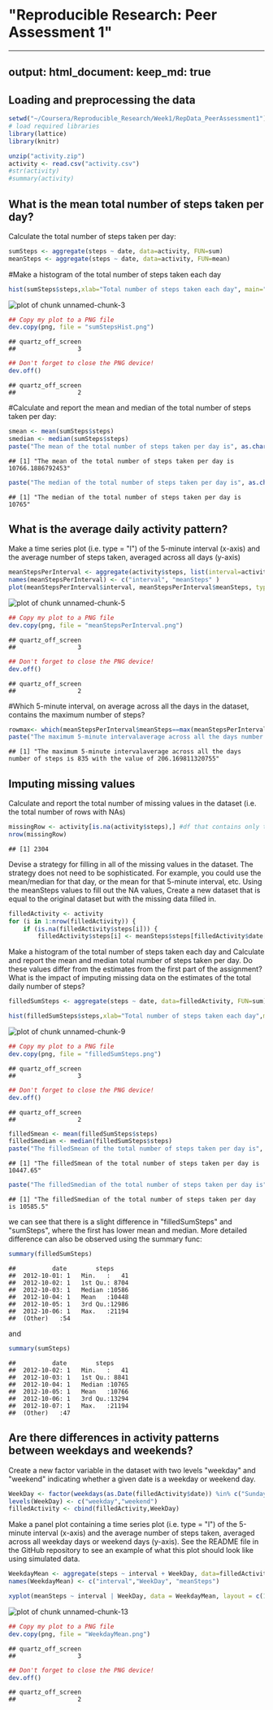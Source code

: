 "Reproducible Research: Peer Assessment 1"
==========================================
---
output: 
  html_document:
    keep_md: true
---
## Loading and preprocessing the data

```r
setwd("~/Coursera/Reproducible_Research/Week1/RepData_PeerAssessment1")
# load required libraries
library(lattice)
library(knitr)

unzip("activity.zip")
activity <- read.csv("activity.csv")
#str(activity)
#summary(activity)
```
## What is the mean total number of steps taken per day?
Calculate the total number of steps taken per day:

```r
sumSteps <- aggregate(steps ~ date, data=activity, FUN=sum)
meanSteps <- aggregate(steps ~ date, data=activity, FUN=mean)
```

#Make a histogram of the total number of steps taken each day

```r
hist(sumSteps$steps,xlab="Total number of steps taken each day", main="Histogram of the total number of steps taken/day")
```

![plot of chunk unnamed-chunk-3](figure/unnamed-chunk-3-1.png)

```r
## Copy my plot to a PNG file
dev.copy(png, file = "sumStepsHist.png")
```

```
## quartz_off_screen 
##                 3
```

```r
## Don't forget to close the PNG device!
dev.off()
```

```
## quartz_off_screen 
##                 2
```

#Calculate and report the mean and median of the total number of steps taken per day:

```r
smean <- mean(sumSteps$steps)
smedian <- median(sumSteps$steps)
paste("The mean of the total number of steps taken per day is", as.character(smean))
```

```
## [1] "The mean of the total number of steps taken per day is 10766.1886792453"
```

```r
paste("The median of the total number of steps taken per day is", as.character(smedian))
```

```
## [1] "The median of the total number of steps taken per day is 10765"
```

## What is the average daily activity pattern?
Make a time series plot (i.e. type = "l") of the 5-minute interval (x-axis) and the average number of steps taken, averaged across all days (y-axis)

```r
meanStepsPerInterval <- aggregate(activity$steps, list(interval=activity$interval), FUN = mean, na.rm=TRUE)
names(meanStepsPerInterval) <- c("interval", "meanSteps" )
plot(meanStepsPerInterval$interval, meanStepsPerInterval$meanSteps, type = "l", ,xlab="5-minute interval", ylab="Mean number of steps",  main="Mean number of steps")
```

![plot of chunk unnamed-chunk-5](figure/unnamed-chunk-5-1.png)

```r
## Copy my plot to a PNG file
dev.copy(png, file = "meanStepsPerInterval.png")
```

```
## quartz_off_screen 
##                 3
```

```r
## Don't forget to close the PNG device!
dev.off()
```

```
## quartz_off_screen 
##                 2
```

#Which 5-minute interval, on average across all the days in the dataset, contains the maximum number of steps?

```r
rowmax<- which(meanStepsPerInterval$meanSteps==max(meanStepsPerInterval$meanSteps))
paste("The maximum 5-minute intervalaverage across all the days number of steps is", meanStepsPerInterval[rowmax, 1], "with the value of", meanStepsPerInterval[rowmax, 2])
```

```
## [1] "The maximum 5-minute intervalaverage across all the days number of steps is 835 with the value of 206.169811320755"
```

## Imputing missing values
Calculate and report the total number of missing values in the dataset (i.e. the total number of rows with NAs)

```r
missingRow <- activity[is.na(activity$steps),] #df that contains only the NA rows of activity$steps
nrow(missingRow)
```

```
## [1] 2304
```
Devise a strategy for filling in all of the missing values in the dataset. The strategy does not need to be sophisticated. For example, you could use the mean/median for that day, or the mean for that 5-minute interval, etc.
Using the meanSteps values to fill out the NA values,
Create a new dataset that is equal to the original dataset but with the missing data filled in.

```r
filledActivity <- activity
for (i in 1:nrow(filledActivity)) {
    if (is.na(filledActivity$steps[i])) {
        filledActivity$steps[i] <- meanSteps$steps[filledActivity$date[i]] }}
```
Make a histogram of the total number of steps taken each day and Calculate and report the mean and median total number of steps taken per day. Do these values differ from the estimates from the first part of the assignment? What is the impact of imputing missing data on the estimates of the total daily number of steps?

```r
filledSumSteps <- aggregate(steps ~ date, data=filledActivity, FUN=sum)

hist(filledSumSteps$steps,xlab="Total number of steps taken each day",main="Total number of steps taken/day (filled NA's)")
```

![plot of chunk unnamed-chunk-9](figure/unnamed-chunk-9-1.png)

```r
## Copy my plot to a PNG file
dev.copy(png, file = "filledSumSteps.png")
```

```
## quartz_off_screen 
##                 3
```

```r
## Don't forget to close the PNG device!
dev.off()
```

```
## quartz_off_screen 
##                 2
```

```r
filledSmean <- mean(filledSumSteps$steps)
filledSmedian <- median(filledSumSteps$steps)
paste("The filledSmean of the total number of steps taken per day is", as.character(filledSmean))
```

```
## [1] "The filledSmean of the total number of steps taken per day is 10447.65"
```

```r
paste("The filledSmedian of the total number of steps taken per day is", as.character(filledSmedian))
```

```
## [1] "The filledSmedian of the total number of steps taken per day is 10585.5"
```
we can see that there is a slight difference in "filledSumSteps" and "sumSteps", where the first has lower mean and median. More detailed difference can also be observed using the summary func:

```r
summary(filledSumSteps) 
```

```
##          date        steps      
##  2012-10-01: 1   Min.   :   41  
##  2012-10-02: 1   1st Qu.: 8704  
##  2012-10-03: 1   Median :10586  
##  2012-10-04: 1   Mean   :10448  
##  2012-10-05: 1   3rd Qu.:12986  
##  2012-10-06: 1   Max.   :21194  
##  (Other)   :54
```
and 

```r
summary(sumSteps)
```

```
##          date        steps      
##  2012-10-02: 1   Min.   :   41  
##  2012-10-03: 1   1st Qu.: 8841  
##  2012-10-04: 1   Median :10765  
##  2012-10-05: 1   Mean   :10766  
##  2012-10-06: 1   3rd Qu.:13294  
##  2012-10-07: 1   Max.   :21194  
##  (Other)   :47
```

## Are there differences in activity patterns between weekdays and weekends?
Create a new factor variable in the dataset with two levels "weekday" and "weekend" indicating whether a given date is a weekday or weekend day.


```r
WeekDay <- factor(weekdays(as.Date(filledActivity$date)) %in% c("Sunday","Saturday"))
levels(WeekDay) <- c("weekday","weekend")
filledActivity <- cbind(filledActivity,WeekDay)
```
Make a panel plot containing a time series plot (i.e. type = "l") of the 5-minute interval (x-axis) and the average number of steps taken, averaged across all weekday days or weekend days (y-axis). See the README file in the GitHub repository to see an example of what this plot should look like using simulated data.

```r
WeekdayMean <- aggregate(steps ~ interval + WeekDay, data=filledActivity, FUN=mean)
names(WeekdayMean) <- c("interval","WeekDay", "meanSteps")

xyplot(meanSteps ~ interval | WeekDay, data = WeekdayMean, layout = c(1, 2), type="l", xlab="5-minute interval", ylab="Mean number of steps",  main="Mean number of steps")
```

![plot of chunk unnamed-chunk-13](figure/unnamed-chunk-13-1.png)

```r
## Copy my plot to a PNG file
dev.copy(png, file = "WeekdayMean.png")
```

```
## quartz_off_screen 
##                 3
```

```r
## Don't forget to close the PNG device!
dev.off()
```

```
## quartz_off_screen 
##                 2
```


